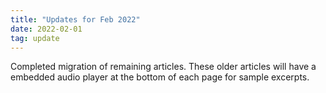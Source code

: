 ```yaml
---
title: "Updates for Feb 2022"
date: 2022-02-01
tag: update
---
```


Completed migration of remaining articles. These older articles will have a embedded audio player at the bottom of each page for sample excerpts.